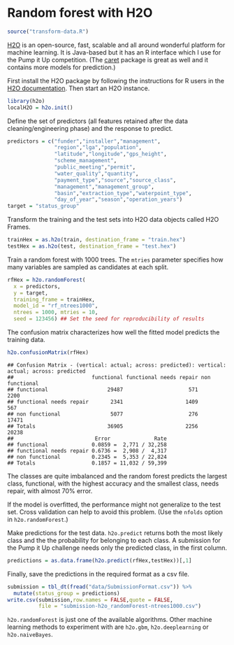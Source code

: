 # Random forest with H2O




```r
source("transform-data.R")
```

[H2O](http://h2o.ai) is an open-source, fast, scalable and all around wonderful platform for machine learning. It is Java-based but it has an R interface which I use for the Pump it Up competition. (The [caret](http://topepo.github.io/caret/index.html) package is great as well and it contains more models for prediction.)

First install the H2O package by following the instructions for R users in the [H2O documentation](http://docs.h2o.ai). Then start an H2O instance.

```r
library(h2o)
localH2O = h2o.init()
```

Define the set of predictors (all features retained after the data cleaning/engineering phase) and the response to predict.

```r
predictors = c("funder","installer","management",
               "region","lga","population",
               "latitude","longitude","gps_height",
               "scheme_management",
               "public_meeting","permit",
               "water_quality","quantity",
               "payment_type","source","source_class",
               "management","management_group",
               "basin","extraction_type","waterpoint_type",
               "day_of_year","season","operation_years")
target = "status_group"
```

Transform the training and the test sets into H2O data objects called H2O Frames.


```r
trainHex = as.h2o(train, destination_frame = "train.hex")
testHex = as.h2o(test, destination_frame = "test.hex")
```

Train a random forest with 1000 trees. The `mtries` parameter specifies how many variables are sampled as candidates at each split.

```r
rfHex = h2o.randomForest(
  x = predictors,
  y = target,
  training_frame = trainHex,
  model_id = "rf_ntrees1000",
  ntrees = 1000, mtries = 10,
  seed = 123456) ## Set the seed for reproducibility of results
```

The confusion matrix characterizes how well the fitted model predicts the training data.

```r
h2o.confusionMatrix(rfHex)
```

```
## Confusion Matrix - (vertical: actual; across: predicted): vertical: actual; across: predicted
##                         functional functional needs repair non functional
## functional                   29487                     571           2200
## functional needs repair       2341                    1409            567
## non functional                5077                     276          17471
## Totals                       36905                    2256          20238
##                          Error              Rate
## functional              0.0859 =  2,771 / 32,258
## functional needs repair 0.6736 =  2,908 /  4,317
## non functional          0.2345 =  5,353 / 22,824
## Totals                  0.1857 = 11,032 / 59,399
```

The classes are quite imbalanced and the random forest predicts the largest class, functional, with the highest accuracy and the smallest class, needs repair, with almost 70% error.

If the model is overfitted, the performance might not generalize to the test set. Cross validation can help to avoid this problem. (Use the `nfolds` option in `h2o.randomForest`.)

Make predictions for the test data. `h2o.predict` returns both the most likely class and the the probability for belonging to each class. A submission for the Pump it Up challenge needs only the predicted class, in the first column.

```r
predictions = as.data.frame(h2o.predict(rfHex,testHex))[,1]
```

Finally, save the predictions in the required format as a csv file.

```r
submission = tbl_dt(fread("data/SubmissionFormat.csv")) %>%
  mutate(status_group = predictions)
write.csv(submission,row.names = FALSE,quote = FALSE,
          file = "submission-h2o_randomForest-ntrees1000.csv")
```

`h2o.randomForest` is just one of the available algorithms. Other machine learning methods to experiment with are `h2o.gbm`, `h2o.deeplearning` or `h2o.naiveBayes`.
